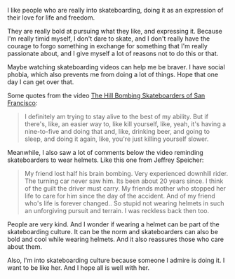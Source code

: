 I like people who are really into skateboarding, doing it as an expression of their love for life and freedom.

They are really bold at pursuing what they like, and expressing it. Because I'm really timid myself, I don't dare to skate, and I don't really have the courage to forgo something in exchange for something that I'm really passionate about, and I give myself a lot of reasons not to do this or that. 

Maybe watching skateboarding videos can help me be braver. I have social phobia, which also prevents me from doing a lot of things. Hope that one day I can get over that.

Some quotes from the video [The Hill Bombing Skateboarders of San Francisco](https://youtu.be/2d6TBfIZzh0):

> I definitely am trying to stay alive to the best of my ability. But if there's, like, an easier way to, like kill yourself, like, yeah, it's having a nine-to-five and doing that and, like, drinking beer, and going to sleep, and doing it again, like, you're just killing yourself slower. 

Meanwhile, I also saw a lot of comments below the video reminding skateboarders to wear helmets. Like this one from Jeffrey Speicher: 

> My friend lost half his brain bombing. Very experienced downhill rider. The turning car never saw him. Its been about 20 years since. I think of the guilt the driver must carry. My friends mother who stopped her life to care for him since the day of the accident. And of my friend who's life is forever changed.. So  stupid not wearing helmets in such an unforgiving pursuit and terrain. I was reckless back then too.

People are very kind. And I wonder if wearing a helmet can be part of the skateboarding culture. It can be the norm and skateboarders can also be bold and cool while wearing helmets. And it also reassures those who care about them.

Also, I'm into skateboarding culture because someone I admire is doing it. I want to be like her. And I hope all is well with her.  
